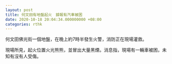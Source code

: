 ```yaml
---
layout: post
title: 何文田有地盤起火　據報有汽車被困
date: 2020-10-18 20:04:34.000000000 +08:00
categories: rthk
---
```


何文田佛光街一個地盤，在晚上約7時半發生火警，消防正在現場灌救。

現場所見，起火位置火光熊熊，並冒出大量黑煙。消息指，現場有一輛車被困，未知有沒有人受傷。
